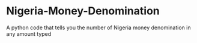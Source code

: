 # Nigeria-Money-Denomination
A python code that tells you the number of Nigeria money denomination in any amount typed
